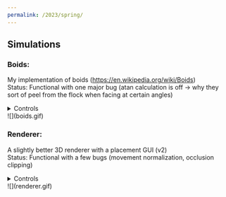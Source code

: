 ```yaml
---
permalink: /2023/spring/
---
```

## Simulations
### Boids:
My implementation of boids (https://en.wikipedia.org/wiki/Boids)  
Status: Functional with one major bug (atan calculation is off -> why they sort of peel from the flock when facing at certain angles)
<details>
    <summary>Controls</summary>
    <p>
        &emsp;To run: python 2023/Spring/Simulations/boids/main.py<br>
        &emsp;In simulation:<ul><ul>
            <li>N - Add a single boid per tick</li>
            <li>M - Add a chunk of boids per tick</li>
        </ul></ul>
    </p>
</details>
![](boids.gif)

### Renderer:
A slightly better 3D renderer with a placement GUI (v2)  
Status: Functional with a few bugs (movement normalization, occlusion clipping)

<details>
    <summary>Controls</summary>
    <p>
        &emsp;To run: python 2023/Spring/Simulations/renderer/main.py<br>
        &emsp;In GUI:<ul><ul>
            <li>RClick - Enter cube</li>
            <li>LClick - Remove cube</li>
            <li>Shift/Ctrl - Layer up/down</li>
            <li>Escape - Exit GUI to simulation</li>
        &emsp;<ul><ul>In simulation:<ul><ul>
            <li>Up/Down - Rotate dynamic x</li>
            <li>Right/Left - Rotate dynamic z</li>
            <li>W/S - Move forward/backward</li>
            <li>A/D - Rotate perspective around the orgin?</li>
        <ul><ul>
    </p>
</details>
![](renderer.gif)

<h2></h2>